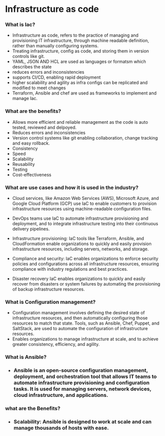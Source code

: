 <h1>Infrastructure as code</h1>

<h3>What is Iac?</h3>

- Infrastructure as code, refers to the practice of managing and provisioning IT infrastructure, through machine readable definition, rather than manually
configuring systems. 
- Treating infrastructure, config as code, and storing them in version controls like git.
- YAML, JSON AND HCL are used as languages or formatsm which describes the state
- reduces errors and inconsistencies 
- supports CI/CD, enabling rapid deployment
- higher scalability and agility as infra configs can be replicated and modified to meet changes
- Terraform, Ansible and chef are used as frameworks to implement and manage Iac.

<h3>What are the benefits?</h3>

- Allows more efficient and reliable management as the code is auto tested, reviewed and delpoyed.
- Reduces errors and inconsistencies 
- Version control systems like git enabling collaboration, change tracking and easy rollback.
- Consistency 
- Speed
- Scalability
- Reusability 
- Testing
- Cost-effectiveness

<h3>What are use cases and how it is used in the industry?</h3>

- Cloud services, like Amazon Web Services (AWS), Microsoft Azure, and Google Cloud Platform (GCP) 
use IaC to enable customers to provision infrastructure resources using machine-readable configuration files.
- DevOps teams use IaC to automate infrastructure provisioning and deployment, and to integrate infrastructure 
testing into their continuous delivery pipelines.

- Infrastructure provisioning: IaC tools like Terraform, Ansible, and CloudFormation enable organizations to quickly and easily 
provision infrastructure resources, including servers, networks, and storage.

- Compliance and security: IaC enables organizations to enforce security policies and configurations across all infrastructure resources, 
ensuring compliance with industry regulations and best practices.

- Disaster recovery IaC enables organizations to quickly and easily recover from disasters or system failures by automating the provisioning 
of backup infrastructure resources.

<h3>What is Configuration management?</h3>

- Configuration management involves defining the desired state of infrastructure resources, and then automatically configuring those resources 
to match that state. Tools, such as Ansible, Chef, Puppet, and SaltStack, are used to automate the configuration of infrastructure resources.
- Enables organizations to manage infrastructure at scale, and to achieve greater consistency, efficiency, and agility.

<h3>What is Ansible?<h3>

- Ansible is an open-source configuration management, deployment, and orchestration tool that allows IT teams to automate infrastructure provisioning and 
configuration tasks. It is used for managing servers, network devices, cloud infrastructure, and applications.

<h3>what are the Benefits?<h3>

- Scalability: Ansible is designed to work at scale and can manage thousands of hosts with ease.

